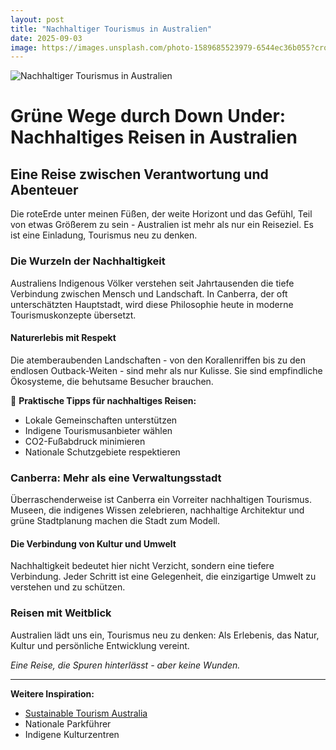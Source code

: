 ```yaml
---
layout: post
title: "Nachhaltiger Tourismus in Australien"
date: 2025-09-03
image: https://images.unsplash.com/photo-1589685523979-6544ec36b055?crop=entropy&cs=tinysrgb&fit=max&fm=jpg&ixid=M3w3OTQ0MzZ8MHwxfHNlYXJjaHwxfHxOYWNoaGFsdGlnZXIlMjBUb3VyaXNtdXMlMjBBdXN0cmFsaWVufGVufDB8MHx8fDE3NTY4Njk1OTl8MA&ixlib=rb-4.1.0&q=80&w=1080
---
```


![Nachhaltiger Tourismus in Australien](https://images.unsplash.com/photo-1589685523979-6544ec36b055?crop=entropy&cs=tinysrgb&fit=max&fm=jpg&ixid=M3w3OTQ0MzZ8MHwxfHNlYXJjaHwxfHxOYWNoaGFsdGlnZXIlMjBUb3VyaXNtdXMlMjBBdXN0cmFsaWVufGVufDB8MHx8fDE3NTY4Njk1OTl8MA&ixlib=rb-4.1.0&q=80&w=1080)

# Grüne Wege durch Down Under: Nachhaltiges Reisen in Australien

## Eine Reise zwischen Verantwortung und Abenteuer

Die roteErde unter meinen Füßen, der weite Horizont und das Gefühl, Teil von etwas Größerem zu sein - Australien ist mehr als nur ein Reiseziel. Es ist eine Einladung, Tourismus neu zu denken.

### Die Wurzeln der Nachhaltigkeit

Australiens Indigenous Völker verstehen seit Jahrtausenden die tiefe Verbindung zwischen Mensch und Landschaft. In Canberra, der oft unterschätzten Hauptstadt, wird diese Philosophie heute in moderne Tourismuskonzepte übersetzt.

#### Naturerlebis mit Respekt

Die atemberaubenden Landschaften - von den Korallenriffen bis zu den endlosen Outback-Weiten - sind mehr als nur Kulisse. Sie sind empfindliche Ökosysteme, die behutsame Besucher brauchen.

🌿 **Praktische Tipps für nachhaltiges Reisen:**
- Lokale Gemeinschaften unterstützen
- Indigene Tourismusanbieter wählen
- CO2-Fußabdruck minimieren
- Nationale Schutzgebiete respektieren

### Canberra: Mehr als eine Verwaltungsstadt

Überraschenderweise ist Canberra ein Vorreiter nachhaltigen Tourismus. Museen, die indigenes Wissen zelebrieren, nachhaltige Architektur und grüne Stadtplanung machen die Stadt zum Modell.

#### Die Verbindung von Kultur und Umwelt

Nachhaltigkeit bedeutet hier nicht Verzicht, sondern eine tiefere Verbindung. Jeder Schritt ist eine Gelegenheit, die einzigartige Umwelt zu verstehen und zu schützen.

### Reisen mit Weitblick

Australien lädt uns ein, Tourismus neu zu denken: Als Erlebenis, das Natur, Kultur und persönliche Entwicklung vereint.

*Eine Reise, die Spuren hinterlässt - aber keine Wunden.*

---

**Weitere Inspiration:** 
- [Sustainable Tourism Australia](https://www.sustainabletourism.net.au/)
- Nationale Parkführer
- Indigene Kulturzentren